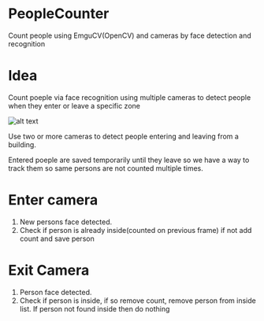 # PeopleCounter
Count people using EmguCV(OpenCV) and cameras by face detection and recognition

# Idea
Count poeple via face recognition using multiple cameras to detect people when they enter or leave a specific zone

![alt text](https://s24.postimg.cc/4vl7m5clh/Untitled.png "")


Use two or more cameras to detect people entering and leaving from a building.

Entered poeple are saved temporarily until they leave so we have a way to track them so same persons are not counted multiple times.

# Enter camera
1. New persons face detected.
2. Check if person is already inside(counted on previous frame) if not add count and save person

# Exit Camera
1. Person face detected.
2. Check if person is inside, if so remove count, remove person from inside list. If person not found inside then do nothing

